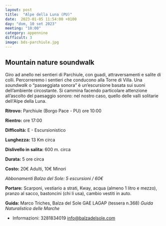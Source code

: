 ```yaml
---
layout: post
title:  "Alpe della Luna (PU)"
date:  2023-01-05 11:54:00 +0100
day: "dom, 10 set 2023"
meeting: "10:00"
category: appennino 
difficult: 3
image: bds-parchiule.jpg
---
```


## Mountain nature soundwalk 

Giro ad anello nei sentieri di Parchiule, con guadi, attraversamenti e salite di colli. Percorreremo i sentieri che conducono alla Torre di Villa. 
Una *soundwalk* o “passeggiata sonora” è un’escursione basata sui suoni dell’ambiente circostante. Si cammina facendo particolare attenzione all’ascolto del paesaggio sonoro: nel nostro caso, quello delle valli solitarie dell'Alpe della Luna. 


**Ritrovo:** Parchiule (Borgo Pace - PU) ore 10:00

**Rientro:** ore 17:00 

**Difficoltà:** E - Escursionistico

**Lunghezza:** 13 Km circa

**Dislivello in salita:** 600 m. circa

**Durata:** 5 ore circa

**Costo:** 20€ Adulti, 10€ Minori

*Abbonamenti Balza del Sole: 5 escursioni / 60€*

**Portare:** Scarponi, vestiario a strati, Kway, acqua (almeno 1 litro e mezzo), pranzo al sacco, bastoncini (chi li usa), cambio vestiti in auto.

**Guida:** Marco Triches, Balza del Sole GAE LAGAP (tessera n.368)
*Guida Naturalistica delle Marche*
+ Informazioni:    3281834019    info@balzadelsole.com
